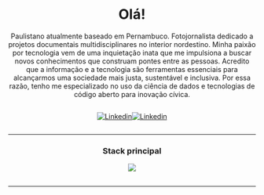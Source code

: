 <h1 align="center">Olá!</h1>

<p align="center">
  Paulistano atualmente baseado em Pernambuco. Fotojornalista dedicado a projetos documentais multidisciplinares no interior nordestino. Minha paixão por tecnologia vem de uma inquietação inata que me impulsiona a buscar novos conhecimentos que construam pontes entre as pessoas. Acredito que a informação e a tecnologia são ferramentas essenciais para alcançarmos uma sociedade mais justa, sustentável e inclusiva. Por essa razão, tenho me especializado no uso da ciência de dados e tecnologias de código aberto para inovação cívica.
</p>
<div style="display: flex;">
  <div style="flex: 1;">
    <p align="right">
      <a href=https://www.linkedin.com/in/dvths/>
        <img alt="Linkedin" src=https://img.shields.io/badge/LinkedIn-0077B5?style=for-the-badge&logo=linkedin&logoColor=white>
      </a>
    </p>
  </div>
  <div style="flex: 1;">
    <p align="left">
      <a href=mailto:tiagohs.dev@gmail.com?Subject=Ola%20Tiago>
        <img alt="Linkedin" src=https://img.shields.io/badge/Gmail-D14836?style=for-the-badge&logo=gmail&logoColor=white>
      </a>
    </p>
  </div>
</div>

--- 
<h3 align="center">Stack principal</h3>

<p align="center">
  <a href="https://skillicons.dev">
    <img src="https://skillicons.dev/icons?i=git,linux,docker,neovim,python,nodejs,typescript,mysql,mongodb" />
  </a>
</p>

## <!-- &perline=5 -->

---
